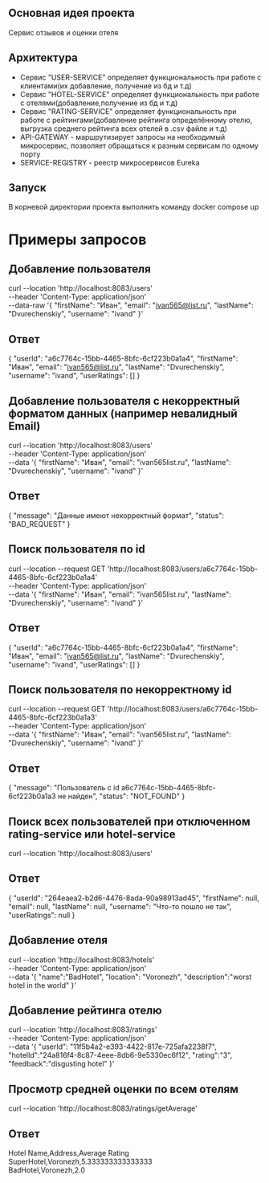 ## Основная идея проекта
Сервис отзывов и оценки отеля

## Архитектура
- Сервис "USER-SERVICE" определяет функциональность при работе с клиентами(их добавление, получение из бд и т.д)
- Сервис "HOTEL-SERVICE" определяет функциональность при работе с отелями(добавление,получение из бд и т.д)
- Сервис "RATING-SERVICE" определяет функциональность при работе с рейтингами(добавление рейтинга определённому отелю, выгрузка среднего рейтинга всех отелей в .csv файле и т.д)
- API-GATEWAY - маршрутизирует запросы на необходимый микросервис, позволяет обращаться к разным сервисам по одному порту
- SERVICE-REGISTRY - реестр микросервисов Eureka

## Запуск 
В корневой директории проекта выполнить команду docker compose up

# Примеры запросов
## Добавление пользователя
curl --location 'http://localhost:8083/users' \
--header 'Content-Type: application/json' \
--data-raw '{
"firstName": "Иван",
"email": "ivan565@list.ru",
"lastName": "Dvurechenskiy",
"username": "ivand"
}'
## Ответ
{
"userId": "a6c7764c-15bb-4465-8bfc-6cf223b0a1a4",
"firstName": "Иван",
"email": "ivan565@list.ru",
"lastName": "Dvurechenskiy",
"username": "ivand",
"userRatings": []
}
## Добавление пользователя с некорректный форматом данных (например невалидный Email)
curl --location 'http://localhost:8083/users' \
--header 'Content-Type: application/json' \
--data '{
"firstName": "Иван",
"email": "ivan565list.ru",
"lastName": "Dvurechenskiy",
"username": "ivand"
}'
## Ответ
{
"message": "Данные имеют некорректный формат",
"status": "BAD_REQUEST"
}
## Поиск пользователя по id
curl --location --request GET 'http://localhost:8083/users/a6c7764c-15bb-4465-8bfc-6cf223b0a1a4' \
--header 'Content-Type: application/json' \
--data '{
"firstName": "Иван",
"email": "ivan565list.ru",
"lastName": "Dvurechenskiy",
"username": "ivand"
}'
## Ответ
{
"userId": "a6c7764c-15bb-4465-8bfc-6cf223b0a1a4",
"firstName": "Иван",
"email": "ivan565@list.ru",
"lastName": "Dvurechenskiy",
"username": "ivand",
"userRatings": []
}

## Поиск пользователя по некорректному id
curl --location --request GET 'http://localhost:8083/users/a6c7764c-15bb-4465-8bfc-6cf223b0a1a3' \
--header 'Content-Type: application/json' \
--data '{
"firstName": "Иван",
"email": "ivan565list.ru",
"lastName": "Dvurechenskiy",
"username": "ivand"
}'
## Ответ
{
"message": "Пользователь c id a6c7764c-15bb-4465-8bfc-6cf223b0a1a3 не найден",
"status": "NOT_FOUND"
}
## Поиск всех пользователей при отключенном rating-service или hotel-service
curl --location 'http://localhost:8083/users'
## Ответ
{
"userId": "264eaea2-b2d6-4476-8ada-90a98913ad45",
"firstName": null,
"email": null,
"lastName": null,
"username": "Что-то пошло не так",
"userRatings": null
}
## Добавление отеля
curl --location 'http://localhost:8083/hotels' \
--header 'Content-Type: application/json' \
--data '{
"name":"BadHotel",
"location": "Voronezh",
"description":"worst hotel in the world"
}'
## Добавление рейтинга отелю
curl --location 'http://localhost:8083/ratings' \
--header 'Content-Type: application/json' \
--data '{
"userId": "11f5b4a2-e393-4422-817e-725afa2238f7",
"hotelId":"24a816f4-8c87-4eee-8db6-9e5330ec6f12",
"rating":"3",
"feedback":"disgusting hotel"
}'
## Просмотр средней оценки по всем отелям
curl --location 'http://localhost:8083/ratings/getAverage'
## Ответ
Hotel Name,Address,Average Rating\
SuperHotel,Voronezh,5.333333333333333\
BadHotel,Voronezh,2.0

